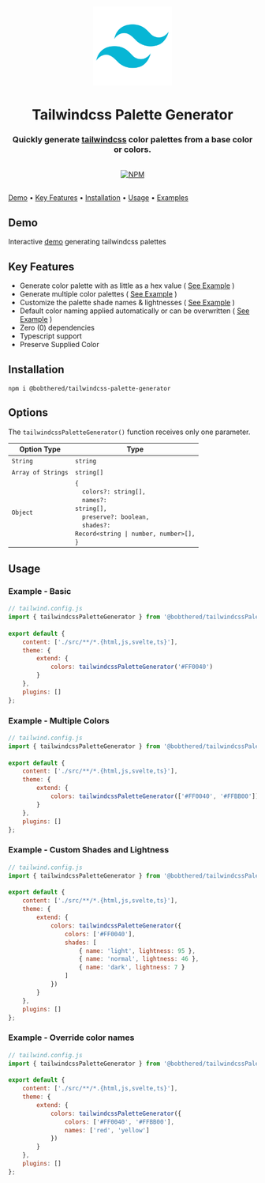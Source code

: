 <div align="center">

<img src="https://raw.githubusercontent.com/bobthered/tailwindcss-palette-generator/main/assets/logo-tailwindcss.png" style="width:10rem">

<h1>Tailwindcss Palette Generator</h1>
<h3>Quickly generate <a href="https://www.tailwindcss.com">tailwindcss</a> color palettes from a base color or colors.</h3>

<div style="padding-top:1rem; padding-bottom:1rem;">
  <a href="https://badge.fury.io/js/%40bobthered%2Ftailwindcss-palette-generator">
    <img src="https://badge.fury.io/js/%40bobthered%2Ftailwindcss-palette-generator.svg"
         alt="NPM">
  </a>
</div>

</div>

[Demo](#demo) • [Key Features](#key-features) • [Installation](#installation) • [Usage](#usage) • [Examples](#examples)

## Demo

Interactive [demo](https://bobthered.github.io/tailwindcss-palette-generator) generating tailwindcss palettes

## Key Features

- Generate color palette with as little as a hex value ( [See Example](#example-1) )
- Generate multiple color palettes ( [See Example](#example-2) )
- Customize the palette shade names & lightnesses ( [See Example](#example-3) )
- Default color naming applied automatically or can be overwritten ( [See Example](#example-4) )
- Zero (0) dependencies
- Typescript support
- Preserve Supplied Color

## Installation

```
npm i @bobthered/tailwindcss-palette-generator
```

## Options

The `tailwindcssPaletteGenerator()` function receives only one parameter.

| Option Type        | Type                                                                                                                                                                                            |
| ------------------ | ----------------------------------------------------------------------------------------------------------------------------------------------------------------------------------------------- |
| `String`           | `string`                                                                                                                                                                                        |
| `Array of Strings` | `string[]`                                                                                                                                                                                      |
| `Object`           | <code>{<br>&nbsp;&nbsp;colors?: string[],<br>&nbsp;&nbsp;names?: string[],<br>&nbsp;&nbsp;preserve?: boolean,<br>&nbsp;&nbsp;shades?: Record<string&nbsp;\|&nbsp;number, number>[],<br>}</code> |

## Usage

### Example - Basic<a name="example-1"></a>

```js
// tailwind.config.js
import { tailwindcssPaletteGenerator } from '@bobthered/tailwindcssPaletteGenerator';

export default {
	content: ['./src/**/*.{html,js,svelte,ts}'],
	theme: {
		extend: {
			colors: tailwindcssPaletteGenerator('#FF0040')
		}
	},
	plugins: []
};
```

### Example - Multiple Colors<a name="example-2"></a>

```js
// tailwind.config.js
import { tailwindcssPaletteGenerator } from '@bobthered/tailwindcssPaletteGenerator';

export default {
	content: ['./src/**/*.{html,js,svelte,ts}'],
	theme: {
		extend: {
			colors: tailwindcssPaletteGenerator(['#FF0040', '#FFBB00'])
		}
	},
	plugins: []
};
```

### Example - Custom Shades and Lightness<a name="example-3"></a>

```js
// tailwind.config.js
import { tailwindcssPaletteGenerator } from '@bobthered/tailwindcssPaletteGenerator';

export default {
	content: ['./src/**/*.{html,js,svelte,ts}'],
	theme: {
		extend: {
			colors: tailwindcssPaletteGenerator({
				colors: ['#FF0040'],
				shades: [
					{ name: 'light', lightness: 95 },
					{ name: 'normal', lightness: 46 },
					{ name: 'dark', lightness: 7 }
				]
			})
		}
	},
	plugins: []
};
```

### Example - Override color names<a name="example-4"></a>

```js
// tailwind.config.js
import { tailwindcssPaletteGenerator } from '@bobthered/tailwindcssPaletteGenerator';

export default {
	content: ['./src/**/*.{html,js,svelte,ts}'],
	theme: {
		extend: {
			colors: tailwindcssPaletteGenerator({
				colors: ['#FF0040', '#FFBB00'],
				names: ['red', 'yellow']
			})
		}
	},
	plugins: []
};
```
